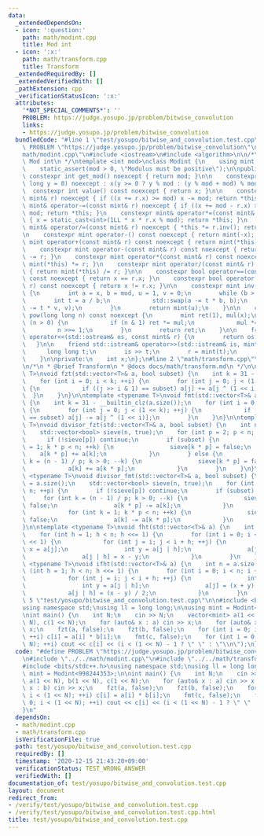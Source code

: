 ```yaml
---
data:
  _extendedDependsOn:
  - icon: ':question:'
    path: math/modint.cpp
    title: Mod int
  - icon: ':x:'
    path: math/transform.cpp
    title: Transform
  _extendedRequiredBy: []
  _extendedVerifiedWith: []
  _pathExtension: cpp
  _verificationStatusIcon: ':x:'
  attributes:
    '*NOT_SPECIAL_COMMENTS*': ''
    PROBLEM: https://judge.yosupo.jp/problem/bitwise_convolution
    links:
    - https://judge.yosupo.jp/problem/bitwise_convolution
  bundledCode: "#line 1 \"test/yosupo/bitwise_and_convolution.test.cpp\"\n#define\
    \ PROBLEM \"https://judge.yosupo.jp/problem/bitwise_convolution\"\n\n#line 2 \"\
    math/modint.cpp\"\n#include <iostream>\n#include <algorithm>\n\n/*\n * @brief\
    \ Mod int\n */\ntemplate <int mod>\nclass Modint {\n    using mint = Modint;\n\
    \    static_assert(mod > 0, \"Modulus must be positive\");\n\npublic:\n    static\
    \ constexpr int get_mod() noexcept { return mod; }\n\n    constexpr Modint(long\
    \ long y = 0) noexcept : x(y >= 0 ? y % mod : (y % mod + mod) % mod) {}\n\n  \
    \  constexpr int value() const noexcept { return x; }\n\n    constexpr mint& operator+=(const\
    \ mint& r) noexcept { if ((x += r.x) >= mod) x -= mod; return *this; }\n    constexpr\
    \ mint& operator-=(const mint& r) noexcept { if ((x += mod - r.x) >= mod) x -=\
    \ mod; return *this; }\n    constexpr mint& operator*=(const mint& r) noexcept\
    \ { x = static_cast<int>(1LL * x * r.x % mod); return *this; }\n    constexpr\
    \ mint& operator/=(const mint& r) noexcept { *this *= r.inv(); return *this; }\n\
    \n    constexpr mint operator-() const noexcept { return mint(-x); }\n\n    constexpr\
    \ mint operator+(const mint& r) const noexcept { return mint(*this) += r; }\n\
    \    constexpr mint operator-(const mint& r) const noexcept { return mint(*this)\
    \ -= r; }\n    constexpr mint operator*(const mint& r) const noexcept { return\
    \ mint(*this) *= r; }\n    constexpr mint operator/(const mint& r) const noexcept\
    \ { return mint(*this) /= r; }\n\n    constexpr bool operator==(const mint& r)\
    \ const noexcept { return x == r.x; }\n    constexpr bool operator!=(const mint&\
    \ r) const noexcept { return x != r.x; }\n\n    constexpr mint inv() const noexcept\
    \ {\n        int a = x, b = mod, u = 1, v = 0;\n        while (b > 0) {\n    \
    \        int t = a / b;\n            std::swap(a -= t * b, b);\n            std::swap(u\
    \ -= t * v, v);\n        }\n        return mint(u);\n    }\n\n    constexpr mint\
    \ pow(long long n) const noexcept {\n        mint ret(1), mul(x);\n        while\
    \ (n > 0) {\n            if (n & 1) ret *= mul;\n            mul *= mul;\n   \
    \         n >>= 1;\n        }\n        return ret;\n    }\n\n    friend std::ostream&\
    \ operator<<(std::ostream& os, const mint& r) {\n        return os << r.x;\n \
    \   }\n\n    friend std::istream& operator>>(std::istream& is, mint& r) {\n  \
    \      long long t;\n        is >> t;\n        r = mint(t);\n        return is;\n\
    \    }\n\nprivate:\n    int x;\n};\n#line 2 \"math/transform.cpp\"\n#include <vector>\n\
    \n/*\n * @brief Transform\n * @docs docs/math/transform.md\n */\n\ntemplate <typename\
    \ T>\nvoid fzt(std::vector<T>& a, bool subset) {\n    int k = 31 - __builtin_clz(a.size());\n\
    \    for (int i = 0; i < k; ++i) {\n        for (int j = 0; j < (1 << k); ++j)\
    \ {\n            if ((j >> i & 1) == subset) a[j] += a[j ^ (1 << i)];\n      \
    \  }\n    }\n}\n\ntemplate <typename T>\nvoid fmt(std::vector<T>& a, bool subset)\
    \ {\n    int k = 31 - __builtin_clz(a.size());\n    for (int i = 0; i < k; ++i)\
    \ {\n        for (int j = 0; j < (1 << k); ++j) {\n            if ((j >> i & 1)\
    \ == subset) a[j] -= a[j ^ (1 << i)];\n        }\n    }\n}\n\ntemplate <typename\
    \ T>\nvoid divisor_fzt(std::vector<T>& a, bool subset) {\n    int n = a.size();\n\
    \    std::vector<bool> sieve(n, true);\n    for (int p = 2; p < n; ++p) {\n  \
    \      if (!sieve[p]) continue;\n        if (subset) {\n            for (int k\
    \ = 1; k * p < n; ++k) {\n                sieve[k * p] = false;\n            \
    \    a[k * p] += a[k];\n            }\n        } else {\n            for (int\
    \ k = (n - 1) / p; k > 0; --k) {\n                sieve[k * p] = false;\n    \
    \            a[k] += a[k * p];\n            }\n        }\n    }\n}\n\ntemplate\
    \ <typename T>\nvoid divisor_fmt(std::vector<T>& a, bool subset) {\n    int n\
    \ = a.size();\n    std::vector<bool> sieve(n, true);\n    for (int p = 2; p <\
    \ n; ++p) {\n        if (!sieve[p]) continue;\n        if (subset) {\n       \
    \     for (int k = (n - 1) / p; k > 0; --k) {\n                sieve[k * p] =\
    \ false;\n                a[k * p] -= a[k];\n            }\n        } else {\n\
    \            for (int k = 1; k * p < n; ++k) {\n                sieve[k * p] =\
    \ false;\n                a[k] -= a[k * p];\n            }\n        }\n    }\n\
    }\n\ntemplate <typename T>\nvoid fht(std::vector<T>& a) {\n    int n = a.size();\n\
    \    for (int h = 1; h < n; h <<= 1) {\n        for (int i = 0; i < n; i += h\
    \ << 1) {\n            for (int j = i; j < i + h; ++j) {\n                int\
    \ x = a[j];\n                int y = a[j | h];\n                a[j] = x + y;\n\
    \                a[j | h] = x - y;\n            }\n        }\n    }\n}\n\ntemplate\
    \ <typename T>\nvoid ifht(std::vector<T>& a) {\n    int n = a.size();\n    for\
    \ (int h = 1; h < n; h <<= 1) {\n        for (int i = 0; i < n; i += h << 1) {\n\
    \            for (int j = i; j < i + h; ++j) {\n                int x = a[j];\n\
    \                int y = a[j | h];\n                a[j] = (x + y) / 2;\n    \
    \            a[j | h] = (x - y) / 2;\n            }\n        }\n    }\n}\n#line\
    \ 5 \"test/yosupo/bitwise_and_convolution.test.cpp\"\n\n#include <bits/stdc++.h>\n\
    using namespace std;\nusing ll = long long;\n\nusing mint = Modint<998244353>;\n\
    \nint main() {\n    int N;\n    cin >> N;\n    vector<mint> a(1 << N), b(1 <<\
    \ N), c(1 << N);\n    for (auto& x : a) cin >> x;\n    for (auto& x : b) cin >>\
    \ x;\n    fzt(a, false);\n    fzt(b, false);\n    for (int i = 0; i < (1 << N);\
    \ ++i) c[i] = a[i] * b[i];\n    fmt(c, false);\n    for (int i = 0; i < (1 <<\
    \ N); ++i) cout << c[i] << (i < (1 << N) - 1 ? \" \" : \"\\n\");\n}\n"
  code: "#define PROBLEM \"https://judge.yosupo.jp/problem/bitwise_convolution\"\n\
    \n#include \"../../math/modint.cpp\"\n#include \"../../math/transform.cpp\"\n\n\
    #include <bits/stdc++.h>\nusing namespace std;\nusing ll = long long;\n\nusing\
    \ mint = Modint<998244353>;\n\nint main() {\n    int N;\n    cin >> N;\n    vector<mint>\
    \ a(1 << N), b(1 << N), c(1 << N);\n    for (auto& x : a) cin >> x;\n    for (auto&\
    \ x : b) cin >> x;\n    fzt(a, false);\n    fzt(b, false);\n    for (int i = 0;\
    \ i < (1 << N); ++i) c[i] = a[i] * b[i];\n    fmt(c, false);\n    for (int i =\
    \ 0; i < (1 << N); ++i) cout << c[i] << (i < (1 << N) - 1 ? \" \" : \"\\n\");\n\
    }\n"
  dependsOn:
  - math/modint.cpp
  - math/transform.cpp
  isVerificationFile: true
  path: test/yosupo/bitwise_and_convolution.test.cpp
  requiredBy: []
  timestamp: '2020-12-15 21:43:20+09:00'
  verificationStatus: TEST_WRONG_ANSWER
  verifiedWith: []
documentation_of: test/yosupo/bitwise_and_convolution.test.cpp
layout: document
redirect_from:
- /verify/test/yosupo/bitwise_and_convolution.test.cpp
- /verify/test/yosupo/bitwise_and_convolution.test.cpp.html
title: test/yosupo/bitwise_and_convolution.test.cpp
---
```

